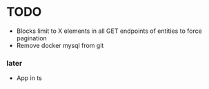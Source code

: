 # TODO

- Blocks limit to X elements in all GET endpoints of entities to force pagination
- Remove docker mysql from git

### later

- App in ts
